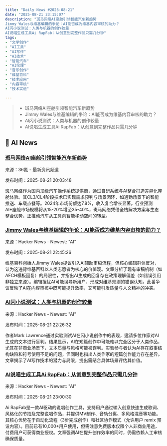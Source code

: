 ```yaml
---
title: "Daily News #2025-08-21"
date: "2025-08-21 23:15:07"
description: "斑马网络AI座舱引领智能汽车新趋势
Jimmy Wales与维基编辑的争论：AI能否成为维基内容审核的助力？
AI闪小说测试：人类与机器的创作较量
AI说唱生成工具Ai RapFab：从创意到完整作品只需几分钟"
tags: 
- "文学创作"
- "AI工具"
- "AI写作"
- "AI技术"
- "智能汽车"
- "AI伦理"
- "音乐创作"
- "维基百科"
- "技术应用"
- "内容审核"
- "技术实验"

---
```


> - 斑马网络AI座舱引领智能汽车新趋势
> - Jimmy Wales与维基编辑的争论：AI能否成为维基内容审核的助力？
> - AI闪小说测试：人类与机器的创作较量
> - AI说唱生成工具Ai RapFab：从创意到完整作品只需几分钟

## 🤖 AI News

### [斑马网络AI座舱引领智能汽车新趋势](https://www.36kr.com/p/3432522312421001)

来源：36氪 - 最新资讯频道

发布时间：2025-08-21 20:03:48

斑马网络作为国内顶级汽车操作系统提供商，通过自研系统与AI整合打造差异化座舱体验。其CL3/CL4阶段技术已实现需求预判与场景闭环，如通勤场景下的智能推送、车载点餐等。2024年市场份额达7.8%，收入复合增长显著。行业预测AI+座舱市场规模将从15-20%增至35-40%，斑马网络凭借全栈解决方案与生态整合优势，正推动汽车从工具向智能移动空间的转型。

### [Jimmy Wales与维基编辑的争论：AI能否成为维基内容审核的助力？](https://www.404media.co/jimmy-wales-wikipedia-ai-chatgpt/)

来源：Hacker News - Newest: "AI"

发布时间：2025-08-21 22:45:26

维基百科创始人Jimmy Wales提议引入AI辅助审稿流程，但核心编辑群体反对，认为这违背维基百科以人类志愿者为核心的价值观。文章分析了现有审稿机制（如AFCH模板回复）的局限性，并指出AI生成的回复存在政策理解偏差（如错误引用非独立来源）。编辑担忧AI可能误导新用户，形成对维基规则的错误认知。此番争议反映了AI在内容审核中既可能提升效率，又可能引发质量与人文精神的冲突。

### [AI闪小说测试：人类与机器的创作较量](http://mark---lawrence.blogspot.com/2025/08/so-is-ai-writing-any-good-part-2.html)

来源：Hacker News - Newest: "AI"

发布时间：2025-08-21 22:26:32

作者Mark Lawrence通过实验测试AI在闪小说创作中的表现，邀请多位作家对AI生成的文本进行盲判。结果显示，AI在短篇创作中可能难以完全区分于人类作品，尤其在非商业场景下，文本质量与风格可能被误判。实验参与者认为AI存在叙事结构缺陷和符号使用不足的问题，但同时也指出人类作家的短篇创作能力存在差异。文章揭示了AI写作技术的潜力与局限，提出需结合具体场景评估其价值。

### [AI说唱生成工具Ai RapFab：从创意到完整作品只需几分钟](https://www.airapfab.com/)

来源：Hacker News - Newest: "AI"

发布时间：2025-08-21 23:00:30

Ai RapFab是一款AI驱动的说唱创作工具，支持用户通过输入创意快速生成歌词、风格化的节拍及完整说唱作品，并提供MV制作、音轨分离、多风格混音等功能。其核心优势在于自动化流程（3步完成创作）和社区协作模式（允许用户 remix 预设内容）。目前已有10,000+用户使用，但需注意免费版本仅限个人非商业用途，付费用户可获得商业授权。文章强调AI在提升创作效率的同时，仍需依赖人工审核确保质量。
